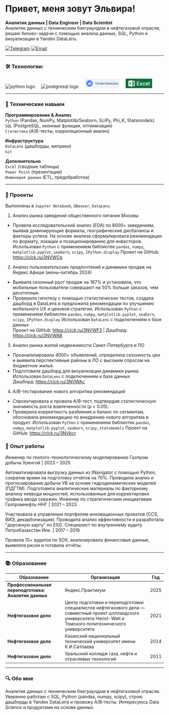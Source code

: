 # Привет, меня зовут Эльвира!
**Аналитик данных | Data Engineer | Data Scientist**  
Аналитик данных с техническим бэкграундом в нефтегазовой отрасли, решаю бизнес-задачи с помощью анализа данных, SQL, Python и визуализации в Yandex DataLens.

[![Telegram](https://img.shields.io/badge/-Telegram-0088cc?style=flat&logo=telegram)](https://t.me/karimovaei) 
[![Email](https://img.shields.io/badge/-Email-8B89CC?style=flat&logo=mail.ru&logoColor=white)](mailto:karimovaell@gmail.com)

---
<h3 align="left">🛠 Технологии:</h3>

###

<div align="left">
  <img src="https://skillicons.dev/icons?i=py" height="40" alt="python logo"  />
  <img width="12" />
  <img src="https://skillicons.dev/icons?i=postgres" height="40" alt="postgresql logo"  />
  <img width="12" />
  <img src="https://github.com/av-paramonov/av-paramonov/blob/02f67d67c8d8f657ce2deadda2ebea1e6ed98f8f/logo_datalens_3.jpeg" height="30" alt="datalens logo"  /> 
  <img width="12" />
  <img src="https://github.com/av-paramonov/av-paramonov/blob/f5da942d1c33e5df3e97b85d3cc2f09e6c6d9ea0/logo_excel_2.webp" height="30" alt="datalens logo"  />
</div>

---

### 🔧 Технические навыки
**Программирование & Анализ**  
`Python` (Pandas, NumPy, Matplotlib/Seaborn, SciPy, Phi_K, Statsmodels)  
`SQL` (PostgreSQL, оконные функции, оптимизация)  
`Статистика` (A/B-тесты, корреляционный анализ)  

**Инфраструктура**  
`DataLens` (дашборды, метрики)  
`Git`  

**Дополнительно**  
`Excel` (сводные таблицы)  
`Power Point` (презентации)  
`Инженерия данных` (ETL, предобработка)  

---

### 🚀 Проекты

Выполнены в `Jupyter Notebook`, `DBeaver`, `DataLens`

1. Анализ рынка заведений общественного питания Москвы
- Провела исследовательский анализ (EDA) по 8000+ заведениям, выявив доминирующие
форматы, географические дисбалансы и факторы успеха. На основе анализа сформулировала
рекомендации по формату, локации и позиционированию для инвесторов.
Использован `Python` с применением библиотек `pandas`, `numpy`, `matplotlib.pyplot`, `seaborn`, `scipy`, `IPython.display`
Проект на GitHub: https://clck.ru/3NVWCp

2. Анализ пользовательских предпочтений и динамики продаж на Яндекс.Афише
(июнь–октябрь 2024)
- Выявила сезонный рост продаж на 167% и установила, что мобильные пользователи
совершают на 50% больше заказов, чем десктопные.
- Проверила гипотезу с помощью статистических тестов, создала дашборд в DataLens и
предложила рекомендации по улучшению мобильного UX и ценовой стратегии.
Использован `Python` с применением библиотек `pandas`, `numpy`, `matplotlib.pyplot`, `seaborn`, `scipy`, `IPython.display`
Использован `DataLens` с подключением к базе данных  
Проект на GitHub: https://clck.ru/3NVWF3 | Дашборд: https://clck.ru/3NVWAB

3. Анализ рынка жилой недвижимости Санкт-Петербурга и ЛО
- Проанализировала 4000+ объявлений, определила сезонность цен и выявила перспективные
районы в ЛО с высоким спросом на бюджетное жильё.
- Подготовила дашборд для визуализации динамики рынка.
Использован `DataLens` с подключением к базе данных  
Дашборд: https://clck.ru/3NVWAc

4. A/B-тестирование нового алгоритма рекомендаций
- Спроектировала и провела A/B-тест, подтвердив статистическую значимость роста
вовлеченности (p < 0.05).
- Проверила корректность разбиения и баланс по сегментам, обосновала рекомендацию по
внедрению нового алгоритма в продукт.
Использован `Python` с применением библиотек `pandas`, `numpy`, `matplotlib.pyplot`, `seaborn`, `scipy`, `statsmodels`
Проект на GitHub: https://clck.ru/3NVbcr

### 💼 Опыт работы 
Инженер по геолого-технологическому моделированию
Газпром добыча Уренгой | 2023 – 2025

Автоматизировала выгрузку данных из tNavigator с помощью Python, сократив время на подготовку отчётов на 70%.
Проводила анализ и прогнозирование добычи УВ на основе гидродинамических моделей (ПДГТМ).
Подготовила аналитические материалы по факторному анализу неввода мощностей, использованные для корректировки графика ввода скважин.
Инженер по стратегическим инициативам
Газпромнефть-ННГ | 2021 – 2023

Участвовала в управлении портфелем инновационных проектов (CCS, ВИЭ, декарбонизация).
Проводила анализ эффективности и разработала "дорожную карту" по ESG.
Специалист по внутреннему аудиту
ПетроКазахстан Инк. | 2017 – 2019

Провела 10+ аудитов по SOX, анализировала финансовые данные, выявляла риски и готовила отчёты.

---

### 📚 Образование
| Образование | Организация | Год |
|------|-------------|-----|
| **Профессиональная переподготовка: Аналитик данных** | Яндекс.Практикум | 2025 |
| **Нефтегазовое дело** | Центр подготовки и переподготовки специалистов нефтегазового дела — совместный проект шотландского университета Heriot-Watt и Томского политехнического университета | 2021 |
| **Нефтегазовое дело** | Казахский национальный технический университет имени К.И.Сатпаева | 2014 |
| **Нефтегазовое дело** | Уральский колледж газа, нефти и отраслевых технологий | 2011 |

---

### 🔍 Обо мне

Аналитик данных с техническим бэкграундом в нефтегазовой отрасли. Уверенно работаю с
SQL, Python (pandas, numpy, scipy), строю дашборды в Yandex DataLens и провожу A/B-тесты.
Интересуюсь Data Science и продуктами на основе данных.
